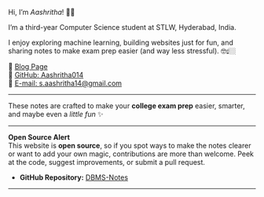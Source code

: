 
Hi, I’m *Aashritha*! 👋🏻  

I’m a third-year Computer Science student at STLW, Hyderabad, India.  

I enjoy exploring machine learning, building websites just for fun, and sharing notes to make exam prep easier (and way less stressful). 🤓☝🏼  

🔗 [Blog Page](https://aashritha014.github.io/Portfolio/)  
🔗 [GitHub: Aashritha014](https://github.com/Aashritha014)  
🔗 [E-mail: s.aashritha14@gmail.com](mailto:s.aashritha14@gmail.com)  



----

These notes are crafted to make your **college exam prep** easier, smarter, and maybe even a *little fun* ✨

---

 **Open Source Alert**  
This website is **open source**, so if you spot ways to make the notes clearer or want to add your own magic, contributions are more than welcome. Peek at the code, suggest improvements, or submit a pull request.

- **GitHub Repository:** [DBMS-Notes](https://github.com/Aashritha014/dbms-notes)  


---



